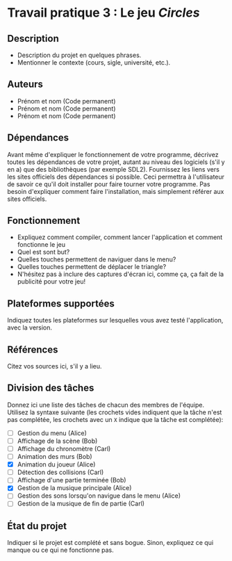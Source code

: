 # Travail pratique 3 : Le jeu *Circles*

## Description

* Description du projet en quelques phrases.
* Mentionner le contexte (cours, sigle, université, etc.).

## Auteurs

- Prénom et nom (Code permanent)
- Prénom et nom (Code permanent)
- Prénom et nom (Code permanent)

## Dépendances

Avant même d'expliquer le fonctionnement de votre programme, décrivez toutes
les dépendances de votre projet, autant au niveau des logiciels (s'il y en a)
que des bibliothèques (par exemple SDL2). Fournissez les liens vers les sites
officiels des dépendances si possible. Ceci permettra à l'utilisateur de savoir
ce qu'il doit installer pour faire tourner votre programme. Pas besoin
d'expliquer comment faire l'installation, mais simplement référer aux sites
officiels.

## Fonctionnement

* Expliquez comment compiler, comment lancer l'application et comment
  fonctionne le jeu
* Quel est sont but?
* Quelles touches permettent de naviguer dans le menu?
* Quelles touches permettent de déplacer le triangle?
* N'hésitez pas à inclure des captures d'écran ici, comme ça, ça fait de la
  publicité pour votre jeu!

## Plateformes supportées

Indiquez toutes les plateformes sur lesquelles vous avez testé l'application,
avec la version.

## Références

Citez vos sources ici, s'il y a lieu.

## Division des tâches

Donnez ici une liste des tâches de chacun des membres de l'équipe. Utilisez la
syntaxe suivante (les crochets vides indiquent que la tâche n'est pas
complétée, les crochets avec un `X` indique que la tâche est complétée):

* [ ] Gestion du menu (Alice)
* [ ] Affichage de la scène (Bob)
* [ ] Affichage du chronomètre (Carl)
* [ ] Animation des murs (Bob)
* [X] Animation du joueur (Alice)
* [ ] Détection des collisions (Carl)
* [ ] Affichage d'une partie terminée (Bob)
* [X] Gestion de la musique principale (Alice)
* [ ] Gestion des sons lorsqu'on navigue dans le menu (Alice)
* [ ] Gestion de la musique de fin de partie (Carl)

## État du projet

Indiquer si le projet est complété et sans bogue. Sinon, expliquez ce qui
manque ou ce qui ne fonctionne pas.
